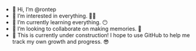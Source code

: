 - 👋 Hi, I’m @rontep
- 👀 I’m interested in everything. 😶‍🌫️
- 🌱 I’m currently learning everything. 😶
- 💞️ I’m looking to collaborate on making memories. 👀
- 🚧 This is currently under construction! I hope to use GitHub to help me track my own growth and progress. 😎

<!---
rontep/rontep is a ✨ special ✨ repository because its `README.md` (this file) appears on your GitHub profile.
You can click the Preview link to take a look at your changes.
--->
